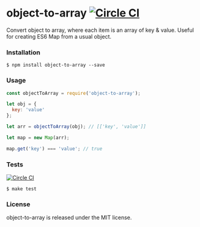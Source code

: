# object-to-array [![Circle CI](https://circleci.com/gh/vdemedes/object-to-array.svg?style=svg)](https://circleci.com/gh/vdemedes/object-to-array)

Convert object to array, where each item is an array of key & value.
Useful for creating ES6 Map from a usual object.


### Installation

```
$ npm install object-to-array --save
```


### Usage

```javascript
const objectToArray = require('object-to-array');

let obj = {
  key: 'value'
};

let arr = objectToArray(obj); // [['key', 'value']]

let map = new Map(arr);

map.get('key') === 'value'; // true
```


### Tests

[![Circle CI](https://circleci.com/gh/vdemedes/object-to-array.svg?style=svg)](https://circleci.com/gh/vdemedes/object-to-array)

```
$ make test
```


### License

object-to-array is released under the MIT license.

